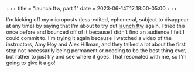 +++
title = "launch ftw, part 1"
date = 2023-06-14T17:18:00-05:00
+++

I'm kicking off my microposts (less-edited, ephemeral, subject to disappear at any time) by saying that I'm about to try out [launch ftw](https://stackingthebricks.com/launchftw/) again.
I tried this once before and bounced off of it because I didn't find an audience I felt I could commit to.
I'm trying it again because I watched a video of the instructors, Amy Hoy and Alex Hillman, and they talked a lot about the first step not necessarily being permanent or needing to be the best thing ever, but rather to just try and see where it goes.
That resonated with me, so I'm going to give it a go!